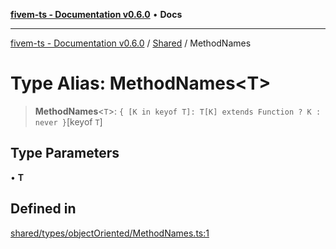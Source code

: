 [**fivem-ts - Documentation v0.6.0**](../../../README.md) • **Docs**

***

[fivem-ts - Documentation v0.6.0](../../../README.md) / [Shared](../README.md) / MethodNames

# Type Alias: MethodNames\<T\>

> **MethodNames**\<`T`\>: `{ [K in keyof T]: T[K] extends Function ? K : never }`\[keyof `T`\]

## Type Parameters

• **T**

## Defined in

[shared/types/objectOriented/MethodNames.ts:1](https://github.com/Purpose-Dev/fivem-ts/blob/main/src/shared/types/objectOriented/MethodNames.ts#L1)
